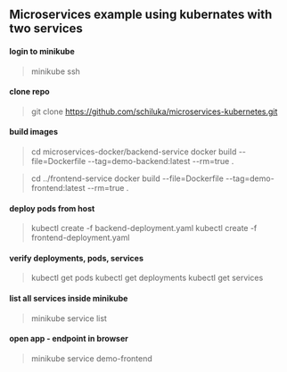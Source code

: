 ## Microservices example using kubernates with two services

#### login to minikube
>minikube ssh

#### clone repo
>git clone https://github.com/schiluka/microservices-kubernetes.git

#### build images
>cd microservices-docker/backend-service
docker build --file=Dockerfile --tag=demo-backend:latest --rm=true .

>cd ../frontend-service
docker build --file=Dockerfile --tag=demo-frontend:latest --rm=true .

#### deploy pods from host
>kubectl create -f backend-deployment.yaml
>kubectl create -f frontend-deployment.yaml

#### verify deployments, pods, services
>kubectl get pods
>kubectl get deployments
>kubectl get services

#### list all services inside minikube
>minikube service list

#### open app - endpoint in browser
>minikube service demo-frontend
